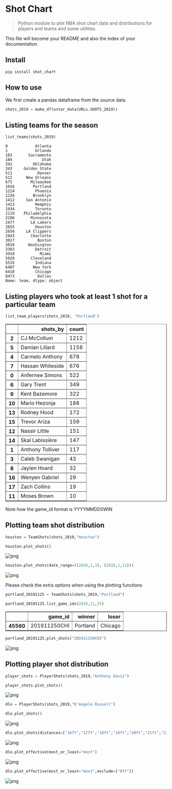 # Shot Chart
> Python module to plot NBA shot chart data and distributions for players and teams and some utilities.


This file will become your README and also the index of your documentation.

## Install

`pip install shot_chart`

## How to use

We first create a pandas dataframe from the source data.

```python
shots_2019 = make_df(untar_data(URLs.SHOTS_2019))
```

## Listing teams for the season

```python
list_teams(shots_2019)
```




    0            Atlanta
    1            Orlando
    183       Sacramento
    184             Utah
    341         Oklahoma
    343     Golden State
    511           Denver
    512      New Orleans
    675        Milwaukee
    1016        Portland
    1224         Phoenix
    1226        Brooklyn
    1412     San Antonio
    1413         Memphis
    1934         Toronto
    2119    Philadelphia
    2296       Minnesota
    2477       LA Lakers
    2655         Houston
    2656     LA Clippers
    2843       Charlotte
    3017          Boston
    3018      Washington
    3383         Detroit
    3918           Miami
    5020       Cleveland
    5535         Indiana
    6407        New York
    6410         Chicago
    8473          Dallas
    Name: team, dtype: object



## Listing players who took at least 1 shot for a particular team

```python
list_team_players(shots_2019, 'Portland')
```




<div>
<style scoped>
    .dataframe tbody tr th:only-of-type {
        vertical-align: middle;
    }

    .dataframe tbody tr th {
        vertical-align: top;
    }

    .dataframe thead th {
        text-align: right;
    }
</style>
<table border="1" class="dataframe">
  <thead>
    <tr style="text-align: right;">
      <th></th>
      <th>shots_by</th>
      <th>count</th>
    </tr>
  </thead>
  <tbody>
    <tr>
      <th>2</th>
      <td>CJ McCollum</td>
      <td>1212</td>
    </tr>
    <tr>
      <th>5</th>
      <td>Damian Lillard</td>
      <td>1158</td>
    </tr>
    <tr>
      <th>4</th>
      <td>Carmelo Anthony</td>
      <td>678</td>
    </tr>
    <tr>
      <th>7</th>
      <td>Hassan Whiteside</td>
      <td>676</td>
    </tr>
    <tr>
      <th>0</th>
      <td>Anfernee Simons</td>
      <td>522</td>
    </tr>
    <tr>
      <th>6</th>
      <td>Gary Trent</td>
      <td>349</td>
    </tr>
    <tr>
      <th>9</th>
      <td>Kent Bazemore</td>
      <td>322</td>
    </tr>
    <tr>
      <th>10</th>
      <td>Mario Hezonja</td>
      <td>188</td>
    </tr>
    <tr>
      <th>13</th>
      <td>Rodney Hood</td>
      <td>172</td>
    </tr>
    <tr>
      <th>15</th>
      <td>Trevor Ariza</td>
      <td>159</td>
    </tr>
    <tr>
      <th>12</th>
      <td>Nassir Little</td>
      <td>151</td>
    </tr>
    <tr>
      <th>14</th>
      <td>Skal Labissière</td>
      <td>147</td>
    </tr>
    <tr>
      <th>1</th>
      <td>Anthony Tolliver</td>
      <td>117</td>
    </tr>
    <tr>
      <th>3</th>
      <td>Caleb Swanigan</td>
      <td>43</td>
    </tr>
    <tr>
      <th>8</th>
      <td>Jaylen Hoard</td>
      <td>32</td>
    </tr>
    <tr>
      <th>16</th>
      <td>Wenyen Gabriel</td>
      <td>29</td>
    </tr>
    <tr>
      <th>17</th>
      <td>Zach Collins</td>
      <td>19</td>
    </tr>
    <tr>
      <th>11</th>
      <td>Moses Brown</td>
      <td>10</td>
    </tr>
  </tbody>
</table>
</div>



Note how the game_id format is YYYYMMDD0WIN

## Plotting team shot distribution

```python
houston = TeamShots(shots_2019,"Houston")
```

```python
houston.plot_shots()
```


![png](docs/images/output_13_0.png)


```python
houston.plot_shots(date_range=((2020,1,3), (2020,1,11)))
```


![png](docs/images/output_14_0.png)


Please check the extra options when using the plotting functions

```python
portland_20191125 = TeamShots(shots_2019,"Portland")
```

```python
portland_20191125.list_game_ids(2019,11,25)
```




<div>
<style scoped>
    .dataframe tbody tr th:only-of-type {
        vertical-align: middle;
    }

    .dataframe tbody tr th {
        vertical-align: top;
    }

    .dataframe thead th {
        text-align: right;
    }
</style>
<table border="1" class="dataframe">
  <thead>
    <tr style="text-align: right;">
      <th></th>
      <th>game_id</th>
      <th>winner</th>
      <th>loser</th>
    </tr>
  </thead>
  <tbody>
    <tr>
      <th>45560</th>
      <td>201911250CHI</td>
      <td>Portland</td>
      <td>Chicago</td>
    </tr>
  </tbody>
</table>
</div>



```python
portland_20191125.plot_shots("201911250CHI")
```


![png](docs/images/output_18_0.png)


## Plotting player shot distribution

```python
player_shots = PlayerShots(shots_2019,"Anthony Davis")
```

```python
player_shots.plot_shots()
```


![png](docs/images/output_21_0.png)


```python
dlo = PlayerShots(shots_2019,"D'Angelo Russell")
```

```python
dlo.plot_shots()
```


![png](docs/images/output_23_0.png)


```python
dlo.plot_shots(distances=["16ft","17ft","18ft","19ft","20ft","21ft","22ft","23ft","24ft","25ft","26ft"],attempt="2-pointer")
```


![png](docs/images/output_24_0.png)


```python
dlo.plot_effective(most_or_least="most")
```


![png](docs/images/output_25_0.png)


```python
dlo.plot_effective(most_or_least="most",exclude=["0ft"])
```


![png](docs/images/output_26_0.png)

